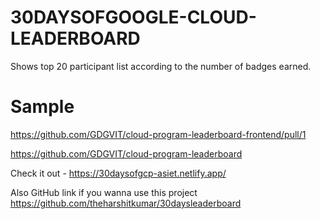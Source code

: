 # 30DAYSOFGOOGLE-CLOUD-LEADERBOARD
Shows top 20 participant list according to the number of badges earned.

# Sample
https://github.com/GDGVIT/cloud-program-leaderboard-frontend/pull/1

https://github.com/GDGVIT/cloud-program-leaderboard

Check it out - 
 https://30daysofgcp-asiet.netlify.app/



Also GitHub link if you wanna use this project 
 https://github.com/theharshitkumar/30daysleaderboard

